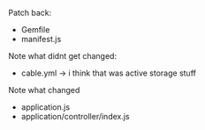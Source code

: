 Patch back:
- Gemfile 
- manifest.js

Note what didnt get changed: 

- cable.yml -> i think that was active storage stuff

Note what changed 
- application.js 
- application/controller/index.js
